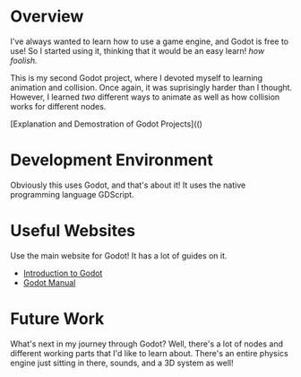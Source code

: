 # Overview

I've always wanted to learn how to use a game engine, and Godot is free to use! So I started using it, thinking that it would be an easy learn! _how foolish._

This is my second Godot project, where I devoted myself to learning animation and collision. Once again, it was suprisingly harder than I thought. However, I learned _two_ different ways to animate as well as how collision works for different nodes. 

[Explanation and Demostration of Godot Projects](()

# Development Environment

Obviously this uses Godot, and that's about it! It uses the native programming language GDScript.

# Useful Websites

Use the main website for Godot! It has a lot of guides on it. 

- [Introduction to Godot](https://docs.godotengine.org/en/stable/getting_started/introduction/introduction_to_godot.html)
- [Godot Manual](https://docs.godotengine.org/en/stable/tutorials/best_practices/index.html)

# Future Work
What's next in my journey through Godot? Well, there's a lot of nodes and different working parts that I'd like to learn about. There's an entire physics engine just sitting in there, sounds, and a 3D system as well! 
